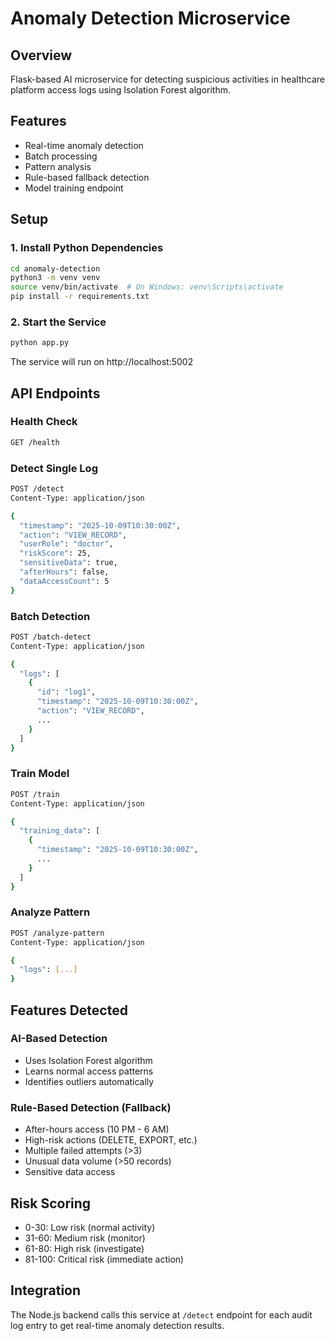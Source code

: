 # Anomaly Detection Microservice

## Overview
Flask-based AI microservice for detecting suspicious activities in healthcare platform access logs using Isolation Forest algorithm.

## Features
- Real-time anomaly detection
- Batch processing
- Pattern analysis
- Rule-based fallback detection
- Model training endpoint

## Setup

### 1. Install Python Dependencies
```bash
cd anomaly-detection
python3 -m venv venv
source venv/bin/activate  # On Windows: venv\Scripts\activate
pip install -r requirements.txt
```

### 2. Start the Service
```bash
python app.py
```

The service will run on http://localhost:5002

## API Endpoints

### Health Check
```bash
GET /health
```

### Detect Single Log
```bash
POST /detect
Content-Type: application/json

{
  "timestamp": "2025-10-09T10:30:00Z",
  "action": "VIEW_RECORD",
  "userRole": "doctor",
  "riskScore": 25,
  "sensitiveData": true,
  "afterHours": false,
  "dataAccessCount": 5
}
```

### Batch Detection
```bash
POST /batch-detect
Content-Type: application/json

{
  "logs": [
    {
      "id": "log1",
      "timestamp": "2025-10-09T10:30:00Z",
      "action": "VIEW_RECORD",
      ...
    }
  ]
}
```

### Train Model
```bash
POST /train
Content-Type: application/json

{
  "training_data": [
    {
      "timestamp": "2025-10-09T10:30:00Z",
      ...
    }
  ]
}
```

### Analyze Pattern
```bash
POST /analyze-pattern
Content-Type: application/json

{
  "logs": [...]
}
```

## Features Detected

### AI-Based Detection
- Uses Isolation Forest algorithm
- Learns normal access patterns
- Identifies outliers automatically

### Rule-Based Detection (Fallback)
- After-hours access (10 PM - 6 AM)
- High-risk actions (DELETE, EXPORT, etc.)
- Multiple failed attempts (>3)
- Unusual data volume (>50 records)
- Sensitive data access

## Risk Scoring
- 0-30: Low risk (normal activity)
- 31-60: Medium risk (monitor)
- 61-80: High risk (investigate)
- 81-100: Critical risk (immediate action)

## Integration
The Node.js backend calls this service at `/detect` endpoint for each audit log entry to get real-time anomaly detection results.
